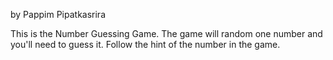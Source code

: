 by Pappim Pipatkasrira

This is the Number Guessing Game.
The game will random one number and you'll need to guess it.
Follow the hint of the number in the game.

